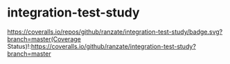# integration-test-study

https://coveralls.io/repos/github/ranzate/integration-test-study/badge.svg?branch=master(Coverage Status)!:https://coveralls.io/github/ranzate/integration-test-study?branch=master
